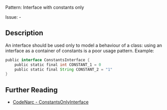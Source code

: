 Pattern: Interface with constants only

Issue: -

## Description

An interface should be used only to model a behaviour of a class: using an interface as a container of constants is a poor usage pattern. Example:

``` groovy
public interface ConstantsInterface {
    public static final int CONSTANT_1 = 0
    public static final String CONSTANT_2 = "1"
}
```

## Further Reading

* [CodeNarc - ConstantsOnlyInterface](https://codenarc.github.io/CodeNarc/codenarc-rules-design.html#constantsonlyinterface-rule)
